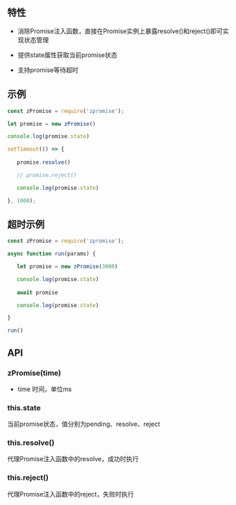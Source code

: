 <!-- Promise简化包装器，用于增强已有Promise易用性 -->

## 特性

* 消除Promise注入函数，直接在Promise实例上暴露resolve()和reject()即可实现状态管理

* 提供state属性获取当前promise状态

* 支持promise等待超时

## 示例

```js
const zPromise = require('zpromise');

let promise = new zPromise()

console.log(promise.state)

setTimeout(() => {
   
   promise.resolve()

   // promise.reject()

   console.log(promise.state)

}, 1000);
```

## 超时示例

```js
const zPromise = require('zpromise');

async function run(params) {

   let promise = new zPromise(3000)

   console.log(promise.state)
   
   await promise

   console.log(promise.state)

}

run()
```


## API

### zPromise(time)

* time 时间，单位ms

### this.state

当前promise状态，值分别为pending、resolve、reject

### this.resolve()

代理Promise注入函数中的resolve，成功时执行

### this.reject()

代理Promise注入函数中的reject，失败时执行